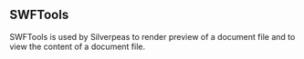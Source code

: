 ## SWFTools

SWFTools is used by Silverpeas to render preview of a document file and to view the content of a document file.
